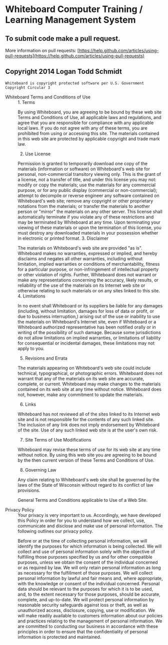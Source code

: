 Whiteboard Computer Training / Learning Management System
==========

To submit code make a pull request.
-----------------------------------
More information on pull requests: [https://help.github.com/articles/using-pull-requests](https://help.github.com/articles/using-pull-requests)

Copyright 2014 Logan Todd Schmidt
---------------------------------

    Whiteboard is copyright protected software per U.S. Government Copyright Circular 3



<dl>
<dt>Whiteboard Terms and Conditions of Use</dt>
<dd>
1. Terms

By using Whiteboard, you are agreeing to be bound by these web site Terms and Conditions of Use, all applicable laws and regulations, and agree that you are responsible for compliance with any applicable local laws. If you do not agree with any of these terms, you are prohibited from using or accessing this site. The materials contained in this web site are protected by applicable copyright and trade mark law.

2. Use License

Permission is granted to temporarily download one copy of the materials (information or software) on Whiteboard's web site for personal, non-commercial transitory viewing only. This is the grant of a license, not a transfer of title, and under this license you may not:
modify or copy the materials;
use the materials for any commercial purpose, or for any public display (commercial or non-commercial);
attempt to decompile or reverse engineer any software contained on Whiteboard's web site;
remove any copyright or other proprietary notations from the materials; or
transfer the materials to another person or "mirror" the materials on any other server.
This license shall automatically terminate if you violate any of these restrictions and may be terminated by Whiteboard at any time. Upon terminating your viewing of these materials or upon the termination of this license, you must destroy any downloaded materials in your possession whether in electronic or printed format.
3. Disclaimer

The materials on Whiteboard's web site are provided "as is". Whiteboard makes no warranties, expressed or implied, and hereby disclaims and negates all other warranties, including without limitation, implied warranties or conditions of merchantability, fitness for a particular purpose, or non-infringement of intellectual property or other violation of rights. Further, Whiteboard does not warrant or make any representations concerning the accuracy, likely results, or reliability of the use of the materials on its Internet web site or otherwise relating to such materials or on any sites linked to this site.
4. Limitations

In no event shall Whiteboard or its suppliers be liable for any damages (including, without limitation, damages for loss of data or profit, or due to business interruption,) arising out of the use or inability to use the materials on Whiteboard's Internet site, even if Whiteboard or a Whiteboard authorized representative has been notified orally or in writing of the possibility of such damage. Because some jurisdictions do not allow limitations on implied warranties, or limitations of liability for consequential or incidental damages, these limitations may not apply to you.

5. Revisions and Errata

The materials appearing on Whiteboard's web site could include technical, typographical, or photographic errors. Whiteboard does not warrant that any of the materials on its web site are accurate, complete, or current. Whiteboard may make changes to the materials contained on its web site at any time without notice. Whiteboard does not, however, make any commitment to update the materials.

6. Links

Whiteboard has not reviewed all of the sites linked to its Internet web site and is not responsible for the contents of any such linked site. The inclusion of any link does not imply endorsement by Whiteboard of the site. Use of any such linked web site is at the user's own risk.

7. Site Terms of Use Modifications

Whiteboard may revise these terms of use for its web site at any time without notice. By using this web site you are agreeing to be bound by the then current version of these Terms and Conditions of Use.

8. Governing Law

Any claim relating to Whiteboard's web site shall be governed by the laws of the State of Wisconsin without regard to its conflict of law provisions.

General Terms and Conditions applicable to Use of a Web Site.
</dd>

<dt>Privacy Policy</dt>
<dd>
Your privacy is very important to us. Accordingly, we have developed this Policy in order for you to understand how we collect, use, communicate and disclose and make use of personal information. The following outlines our privacy policy.

Before or at the time of collecting personal information, we will identify the purposes for which information is being collected.
We will collect and use of personal information solely with the objective of fulfilling those purposes specified by us and for other compatible purposes, unless we obtain the consent of the individual concerned or as required by law.
We will only retain personal information as long as necessary for the fulfillment of those purposes.
We will collect personal information by lawful and fair means and, where appropriate, with the knowledge or consent of the individual concerned.
Personal data should be relevant to the purposes for which it is to be used, and, to the extent necessary for those purposes, should be accurate, complete, and up-to-date.
We will protect personal information by reasonable security safeguards against loss or theft, as well as unauthorized access, disclosure, copying, use or modification.
We will make readily available to customers information about our policies and practices relating to the management of personal information.
We are committed to conducting our business in accordance with these principles in order to ensure that the confidentiality of personal information is protected and maintained.
</dd>
</dl>
